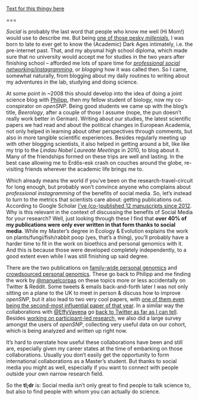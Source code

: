 [Text for this thingy here](https://reddit.authorea.com/users/101670/articles/129524/_show_article)

===

*Social* is probably the last word that people who know me well (Hi Mom!) would use to describe me. But being [one of those pesky *millenials*](http://www.theallusionist.org/allusionist/generation-what), I was born to late to ever get to know the (Academic) Dark Ages intimately, i.e. the pre-internet past. That, and my abysmal high school diploma, which made sure that no university would accept me for studies in the two years after finishing school – afforded me lots of spare time for [*professional social networking/instagramming*](https://www.theguardian.com/higher-education-network/2016/aug/05/im-a-serious-academic-not-a-professional-instagrammer), or *blogging* how it was called then. So I came, somewhat naturally, from blogging about my daily routines to writing about my adventures in the lab, studying and doing science. 

At some point in ~2008 this should develop into the idea of doing a joint science blog with [Philipp](https://www.twitter.com/PhilippBayer), then my fellow student of biology, now my co-conspirator on *openSNP*. Being good students we came up with the blog’s title, *Beerology*, after a couple of those I assume (nope, the pun doesn’t really work better in German). Writing about our studies, the latest scientific papers we had read and about the political changes in European Academia, not only helped in learning about other perspectives through comments, but also in more tangible scientific experiences. Besides regularly meeting up with other blogging scientists, it also helped in getting around a bit, like like my trip to the *Lindau Nobel Laureate Meetings* in 2010, to blog about it. Many of the friendships formed on these trips are well and lasting. In the best case allowing me to Erdős-esk crash on couches around the globe, re-visiting friends wherever the academic life brings me to. 

Which already means the world if you’ve been on the research-travel-circuit for long enough, but probably won’t convince anyone who complains about *professional instagramming* of the benefits of social media. So, let’s instead to turn to the metrics that scientists care about: getting publications out. According to Google Scholar [I’ve (co-)published 12 manuscripts since 2012](https://scholar.google.de/citations?hl=en&user=xmtDOnQAAAAJ&view_op=list_works&sortby=pubdate). Why is this relevant in the context of discussing the benefits of Social Media for your research? Well, just looking through these I find that **over 40% of my publications were only ever written in that form thanks to social media**. While my Master’s degree in Ecology & Evolution explains the work on plants/fungi/fish/rabbit poop (yes, that’s a thing), you’ll probably have a harder time to fit in the work on bioethics and personal genomics with it. And this is because those were developed completely independently, to a good extent even while I was still finishing up said degree.

There are the two publications on [family-wide personal genomics](https://f1000research.com/articles/1-3) and [crowdsourced personal genomics](https://bmcgenomics.biomedcentral.com/articles/10.1186/s12864-015-1973-7). These go back to Philipp and me finding the work by [@manuelcorpas](https://www.twitter.com/manuelcorpas) on these topics more or less accidentally on Twitter & Reddit. Some tweets & emails back-and-forth later I was not only sitting on a plane to the UK to meet in person & discuss how to improve *openSNP*, but it also lead to two very cool papers, with [one of them even being the second-most influential paper of that year](https://manuelcorpas.com/2016/04/11/article-crowdsourced-analysis-of-family-genome-among-bmc-genomics-most-influential-articles-for-2015/). In a similar way the collaborations with [@EffyVayena](http://www.twitter.com/EffyVayena) go [back to Twitter as far as I can tell](https://twitter.com/gedankenstuecke/status/311609020064624640). Besides [working on participant-led research](http://jme.bmj.com/content/early/2015/03/30/medethics-2015-102663.full?view=full&uritype=cgi), we also did a large survey amongst the users of *openSNP*, collecting very useful data on our cohort, which is being analyzed and written up right now.

It’s hard to overstate how useful these collaborations have been and still are, especially given my career states at the time of embarking on those collaborations. Usually you don’t easily get the opportunity to form international collaborations as a Master’s student. But thanks to social media you might as well, especially if you want to connect with people outside your own narrow research field. 

So the **tl;dr** is: Social media isn’t only great to find people to talk science to, but also to find people with whom you can actually do science. 